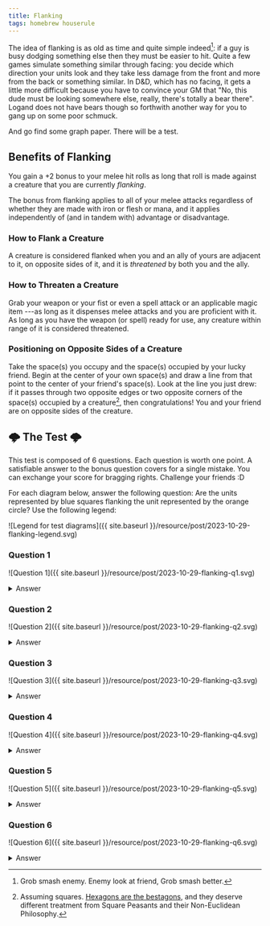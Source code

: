 ```yaml
---
title: Flanking
tags: homebrew houserule
---
```


The idea of flanking is as old as time and quite simple indeed[^1]:
if a guy is busy dodging something else then they must be easier to hit.
Quite a few games simulate something similar through facing:
you decide which direction your units look
and they take less damage from the front and more from the back or something similar.
In D&D, which has no facing, it gets a little more difficult
because you have to convince your GM that
"No, this dude must be looking somewhere else, really, there's totally a bear there".
Logand does not have bears though
so forthwith another way for you to gang up on some poor schmuck.

And go find some graph paper.
There will be a test.

## Benefits of Flanking

You gain a +2 bonus to your melee hit rolls
as long that roll is made against a creature that you are currently _flanking_.

The bonus from flanking applies to all of your melee attacks
regardless of whether they are made with iron or flesh or mana,
and it applies independently of (and in tandem with) advantage or disadvantage.

### How to Flank a Creature

A creature is considered flanked when you and an ally of yours
are adjacent to it,
on opposite sides of it,
and it is _threatened_ by both you and the ally.

### How to Threaten a Creature

Grab your weapon
or your fist
or even a spell attack or an applicable magic item
---as long as it dispenses melee attacks
and you are proficient with it.
As long as you have the weapon (or spell) ready for use,
any creature within range of it is considered threatened.

### Positioning on Opposite Sides of a Creature

Take the space(s) you occupy and the space(s) occupied by your lucky friend.
Begin at the center of your own space(s)
and draw a line from that point to the center of your friend's space(s).
Look at the line you just drew:
if it passes through
two opposite edges or two opposite corners
of the space(s) occupied by a creature[^2],
then congratulations!
You and your friend are on opposite sides of the creature.

## 🌩️ The Test 🌩️

This test is composed of 6 questions.
Each question is worth one point.
A satisfiable answer to the bonus question covers for a single mistake.
You can exchange your score for bragging rights.
Challenge your friends :D

For each diagram below,
answer the following question:
Are the units represented by blue squares flanking the unit represented by the orange circle?
Use the following legend:

![Legend for test diagrams]({{ site.baseurl }}/resource/post/2023-10-29-flanking-legend.svg)

### Question 1

![Question 1]({{ site.baseurl }}/resource/post/2023-10-29-flanking-q1.svg)

<details>
<summary>Answer</summary>
<p>Yes, both are adjacent melee users who stand on opposite sides of their opponent.</p>
</details>

### Question 2

![Question 2]({{ site.baseurl }}/resource/post/2023-10-29-flanking-q2.svg)

<details>
<summary>Answer</summary>
<p>Yes, both are adjacent melee users who stand on opposite corners of the space occupied by their opponent.</p>
</details>

### Question 3

![Question 3]({{ site.baseurl }}/resource/post/2023-10-29-flanking-q3.svg)

<details>
<summary>Answer</summary>
<p>No, because Spear is not adjacent to their opponent.</p>
</details>

### Question 4

![Question 4]({{ site.baseurl }}/resource/post/2023-10-29-flanking-q4.svg)

<details>
<summary>Answer</summary>
<p>Yes, because both melee users are adjacent to their opponent.
If you draw a line from one to another,
that line goes through opposite ends of the squares occupied by Orange,
so this is absolutely a flank.</p>
</details>

### Question 5

![Question 5]({{ site.baseurl }}/resource/post/2023-10-29-flanking-q5.svg)

<details>
<summary>Answer</summary>
<p>No; Bow is in the correct position,
but they are not capable of making melee attacks
and do not threaten Orange.
Even if they can make melee attacks
(say they have a club on their belt),
they need to drop the bow
and draw it before they can be considered flanking material.</p>
</details>

### Question 6

![Question 6]({{ site.baseurl }}/resource/post/2023-10-29-flanking-q6.svg)

<details>
<summary>Answer</summary>
<p>No. Blue squares are in no position to flank
given that they are not surrounding an <em>orange circle</em>.
<dl>
    <dt>If you fell for it:</dt>
    <dd>I am disappoint.</dd>
    <dt>If you did not:</dt>
    <dd>Nice job! You get a balloon</dd>
    <dt>If you are colorblind and had trouble with the diagram:</dt>
    <dd>My sincerest apologies, though this is the first I heard of it 🙃</dd>
    <dt>If you are feigning colorblindness to hide your failure:</dt>
    <dd>Please see here <a href="https://alderwood.the-comic.org/comics/68/">here</a>.</dd>
</dl>
</p>
</details>

[^1]: Grob smash enemy. Enemy look at friend, Grob smash better.
[^2]:
    Assuming squares.
    [Hexagons are the bestagons](https://www.youtube.com/watch?v=thOifuHs6eY),
    and they deserve different treatment
    from Square Peasants and their Non-Euclidean Philosophy.
